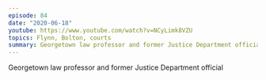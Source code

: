 ```yaml
---
episode: 84
date: "2020-06-18"
youtube: https://www.youtube.com/watch?v=NCyLimk8VZU
topics: Flynn, Bolton, courts
summary: Georgetown law professor and former Justice Department official
---
```


Georgetown law professor and former Justice Department official
